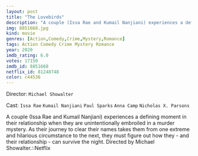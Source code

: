 ```yaml
---
layout: post
title: "The Lovebirds"
description: "A couple (Issa Rae and Kumail Nanjiani) experiences a defining moment in their relationship when they are unintentionally embroiled in a murder mystery. As their journey to clear their names takes them from one extreme - and hilarious - circumstance to the next, they must figure out how they, and their relationship, can survive the night..."
img: 8851668.jpg
kind: movie
genres: [Action,Comedy,Crime,Mystery,Romance]
tags: Action Comedy Crime Mystery Romance 
year: 2020
imdb_rating: 6.0
votes: 17150
imdb_id: 8851668
netflix_id: 81248748
color: c44536
---
```

Director: `Michael Showalter`  

Cast: `Issa Rae` `Kumail Nanjiani` `Paul Sparks` `Anna Camp` `Nicholas X. Parsons` 

A couple (Issa Rae and Kumail Nanjiani) experiences a defining moment in their relationship when they are unintentionally embroiled in a murder mystery. As their journey to clear their names takes them from one extreme and hilarious circumstance to the next, they must figure out how they - and their relationship - can survive the night. Directed by Michael Showalter.::Netflix